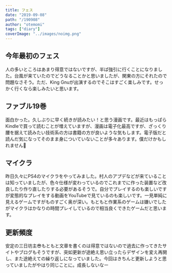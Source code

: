 ```yaml
---
title: フェス
date: "2019-09-08"
path: "/190908"
author: "otemomi"
tags: ["diary"]
coverImage: "../images/noimg.png"
---
```


## 今年最初のフェス

人の多いところはあまり得意ではないですが、半ば強引に行くことになりました。台風が来ていたのでどうなることかと思いましたが、関東の方にそれたので問題なさそう。ただ、King Gnuが出演するのでそこはすごく楽しみです。せっかく行くなら楽しみたいと思います。

## ファブル19巻

面白かった。久しぶりに早く続きが読みたい！と思う漫画です。最近はもっぱらKindleで買って読むことが増えていますが、漫画は電子化最高ですが、ざっくり腰を据えて読みたい技術系の方は書籍の方が良いような気もします。電子版だと読んだ気になってそのまま身についていないことが多々あります。僕だけかもしれません🤔

## マイクラ

昨日久々にPS4のマイクラをやってみました。村人のアプデなどが来ていることは知っていましたが、色々仕様が変わっているのでこれまでに作った装置など改良したり作り直したりする必要があるそうで。自分でプレイするのも楽しいですが変態的なプレイをする動画をYouTubeで見ているのも楽しいです。一見単純に見えるゲームですがものすごく奥が深い。もともと作業系のゲームは嫌いでしたがマイクラはかなりの時間プレイしているので相当良くできたゲームだと思います。

## 更新頻度

安定の三日坊主😎もともと文章を書くのは得意ではないので過去に作ってきたサイトやブログもそうですが、突如更新が途絶え思い立ったらデザインを変え再開し、また途絶えての繰り返しになっていました。今回はきちんと更新しようと思っていましたがやはり同じことに。成長しないなー

